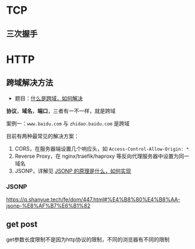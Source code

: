 # TCP
## 三次握手
# HTTP
## 跨域解决方法

-   题目：[什么是跨域，如何解决](https://q.shanyue.tech/fe/dom/216.html)

**协议**，**域名**，**端口**，三者有一不一样，就是跨域

案例一：`www.baidu.com` 与 `zhidao.baidu.com` 是跨域

目前有两种最常见的解决方案：

1.  CORS，在服务器端设置几个响应头，如 `Access-Control-Allow-Origin: *`
2.  Reverse Proxy，在 nginx/traefik/haproxy 等反向代理服务器中设置为同一域名
3.  JSONP，详解见 [JSONP 的原理是什么，如何实现](https://github.com/shfshanyue/Daily-Question/issues/447)
### JSONP
https://q.shanyue.tech/fe/dom/447.html#%E4%B8%80%E4%B8%AA-jsonp-%E8%AF%B7%E6%B1%82

## get post

get参数长度限制不是因为http协议的限制，不同的浏览器有不同的限制